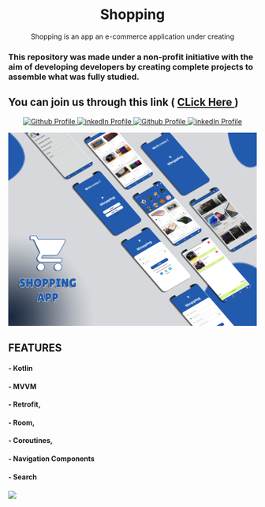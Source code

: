 <h1 align="center">Shopping  </h1>

<p align="center">
Shopping is an app an e-commerce application under creating
  
### This repository was made under a non-profit initiative with the aim of developing developers by creating complete projects to assemble what was fully studied.
  ## You can join us through this link  ( <a href="bit.ly/android_T"> CLick Here </a> )
</p>

  
<p align="center">
  <a href="https://github.com/osamasayed151"><img alt="Github Profile" src="https://img.shields.io/badge/Github-osamasayed151-lightgrey?color=2e2e2e&&style=plastic&logo=github&&labelColor=000000&&?color=2e2e2e"> </a>
  <a href="https://www.linkedin.com/in/osama-sayed-b41966195"><img alt="inkedIn Profile" src="https://img.shields.io/badge/LinkedIn-osamasayed-gray?style=plastic&logo=LinkedIn&&labelColor=blue"> </a> 
  <a href="https://github.com/alihrhera"><img alt="Github Profile" src="https://img.shields.io/badge/Github-alihrhera-lightgrey?color=2e2e2e&&style=plastic&logo=github&&labelColor=000000&&?color=2e2e2e"> </a>
  <a href="https://www.linkedin.com/in/alihrhera"><img alt="inkedIn Profile" src="https://img.shields.io/badge/LinkedIn-alihrhera-gray?style=plastic&logo=LinkedIn&&labelColor=blue"> </a> 
  
</p>

<p align="center">
<img src ="https://github.com/osamasayed151/Shopping/blob/develop/shop.jpg">
</p>

## FEATURES 
#### - Kotlin
#### - MVVM 
#### - Retrofit, 
#### - Room, 
#### - Coroutines, 
#### - Navigation Components
#### - Search

<a href="https://github.com/osamasayed585/convoychat">
  <img align="center" src="https://github-readme-stats.vercel.app/api/pin/?username=osamasayed151&repo=Shopping" />
</a>
